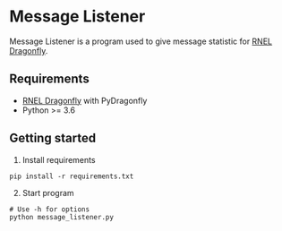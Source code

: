 # Message Listener
Message Listener is a program used to give message statistic for 
[RNEL Dragonfly](https://github.com/pitt-rnel/rnel_dragonfly).

## Requirements
- [RNEL Dragonfly](https://github.com/pitt-rnel/rnel_dragonfly) with PyDragonfly
- Python >= 3.6

## Getting started
1. Install requirements
```
pip install -r requirements.txt
```
2. Start program
```
# Use -h for options
python message_listener.py 
